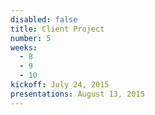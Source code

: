 ```yaml
---
disabled: false
title: Client Project
number: 5
weeks:
  - 8
  - 9
  - 10
kickoff: July 24, 2015
presentations: August 13, 2015
---
```


